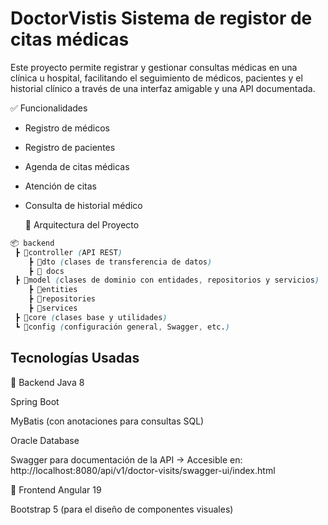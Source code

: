 # DoctorVistis Sistema de registor de citas médicas

Este proyecto permite registrar y gestionar consultas médicas en una clínica u hospital, facilitando el seguimiento de médicos, pacientes y el historial clínico a través de una interfaz amigable y una API documentada.

✅ Funcionalidades
* Registro de médicos
* Registro de pacientes
* Agenda de citas médicas
* Atención de citas
* Consulta de historial médico


  🧱 Arquitectura del Proyecto
`````scss
📦 backend
 ┣ 📂controller (API REST)
    ┣ 📂dto (clases de transferencia de datos)
    ┣ 📂 docs
 ┣ 📂model (clases de dominio con entidades, repositorios y servicios)
    ┣ 📂entities
    ┣ 📂repositories
    ┣ 📂services 
 ┣ 📂core (clases base y utilidades)
 ┗ 📂config (configuración general, Swagger, etc.)

`````


## Tecnologías Usadas
🔹 Backend
Java 8

Spring Boot

MyBatis (con anotaciones para consultas SQL)

Oracle Database

Swagger para documentación de la API
→ Accesible en: http://localhost:8080/api/v1/doctor-visits/swagger-ui/index.html

🔸 Frontend
Angular 19

Bootstrap 5 (para el diseño de componentes visuales)
